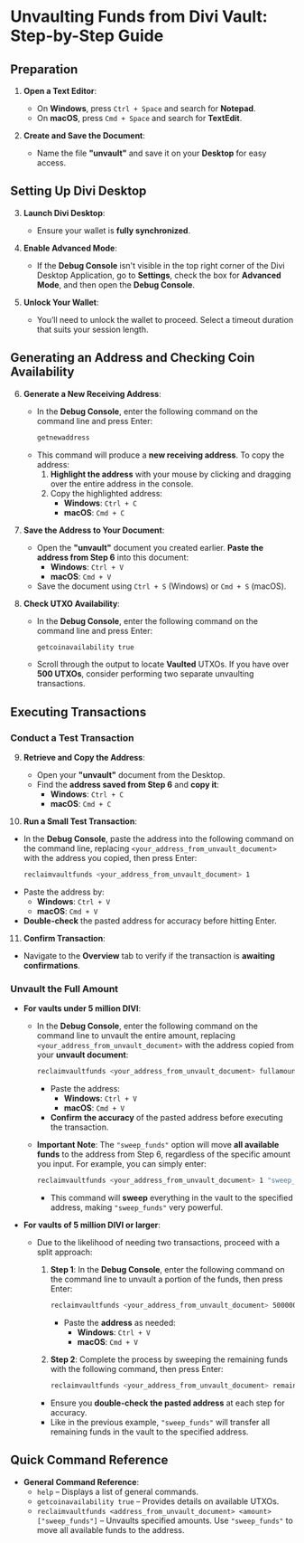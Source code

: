 # Unvaulting Funds from Divi Vault: Step-by-Step Guide

## Preparation

1. **Open a Text Editor**:
   - On **Windows**, press `Ctrl + Space` and search for **Notepad**.
   - On **macOS**, press `Cmd + Space` and search for **TextEdit**.

2. **Create and Save the Document**:
   - Name the file **"unvault"** and save it on your **Desktop** for easy access.

## Setting Up Divi Desktop

3. **Launch Divi Desktop**:
   - Ensure your wallet is **fully synchronized**.

4. **Enable Advanced Mode**:
   - If the **Debug Console** isn't visible in the top right corner of the Divi Desktop Application, go to **Settings**, check the box for **Advanced Mode**, and then open the **Debug Console**.

5. **Unlock Your Wallet**:
   - You’ll need to unlock the wallet to proceed. Select a timeout duration that suits your session length.

## Generating an Address and Checking Coin Availability

6. **Generate a New Receiving Address**:
   - In the **Debug Console**, enter the following command on the command line and press Enter:
     ```bash
     getnewaddress
     ```
   - This command will produce a **new receiving address**. To copy the address:
     1. **Highlight the address** with your mouse by clicking and dragging over the entire address in the console.
     2. Copy the highlighted address:
        - **Windows**: `Ctrl + C`
        - **macOS**: `Cmd + C`

7. **Save the Address to Your Document**:
   - Open the **"unvault"** document you created earlier. **Paste the address from Step 6** into this document:
     - **Windows**: `Ctrl + V`
     - **macOS**: `Cmd + V`
   - Save the document using `Ctrl + S` (Windows) or `Cmd + S` (macOS).

8. **Check UTXO Availability**:
   - In the **Debug Console**, enter the following command on the command line and press Enter:
     ```bash
     getcoinavailability true
     ```
   - Scroll through the output to locate **Vaulted** UTXOs. If you have over **500 UTXOs**, consider performing two separate unvaulting transactions.

## Executing Transactions

### Conduct a Test Transaction

9. **Retrieve and Copy the Address**:
   - Open your **"unvault"** document from the Desktop.
   - Find the **address saved from Step 6** and **copy it**:
     - **Windows**: `Ctrl + C`
     - **macOS**: `Cmd + C`

10. **Run a Small Test Transaction**:
   - In the **Debug Console**, paste the address into the following command on the command line, replacing `<your_address_from_unvault_document>` with the address you copied, then press Enter:
     ```bash
     reclaimvaultfunds <your_address_from_unvault_document> 1
     ```
   - Paste the address by:
     - **Windows**: `Ctrl + V`
     - **macOS**: `Cmd + V`
   - **Double-check** the pasted address for accuracy before hitting Enter.

11. **Confirm Transaction**:
   - Navigate to the **Overview** tab to verify if the transaction is **awaiting confirmations**.

### Unvault the Full Amount

- **For vaults under 5 million DIVI**:
  - In the **Debug Console**, enter the following command on the command line to unvault the entire amount, replacing `<your_address_from_unvault_document>` with the address copied from your **unvault document**:
    ```bash
    reclaimvaultfunds <your_address_from_unvault_document> fullamount "sweep_funds"
    ```
    - Paste the address:
      - **Windows**: `Ctrl + V`
      - **macOS**: `Cmd + V`
    - **Confirm the accuracy** of the pasted address before executing the transaction.
  
  - **Important Note**: The `"sweep_funds"` option will move **all available funds** to the address from Step 6, regardless of the specific amount you input. For example, you can simply enter:
    ```bash
    reclaimvaultfunds <your_address_from_unvault_document> 1 "sweep_funds"
    ```
    - This command will **sweep** everything in the vault to the specified address, making `"sweep_funds"` very powerful.

- **For vaults of 5 million DIVI or larger**:
  - Due to the likelihood of needing two transactions, proceed with a split approach:
    1. **Step 1**: In the **Debug Console**, enter the following command on the command line to unvault a portion of the funds, then press Enter:
       ```bash
       reclaimvaultfunds <your_address_from_unvault_document> 5000000
       ```
       - Paste the **address** as needed:
         - **Windows**: `Ctrl + V`
         - **macOS**: `Cmd + V`
    
    2. **Step 2**: Complete the process by sweeping the remaining funds with the following command, then press Enter:
       ```bash
       reclaimvaultfunds <your_address_from_unvault_document> remaining_amount "sweep_funds"
       ```
     - Ensure you **double-check the pasted address** at each step for accuracy.
     - Like in the previous example, `"sweep_funds"` will transfer all remaining funds in the vault to the specified address.

## Quick Command Reference

- **General Command Reference**:
  - `help` – Displays a list of general commands.
  - `getcoinavailability true` – Provides details on available UTXOs.
  - `reclaimvaultfunds <address_from_unvault_document> <amount> ["sweep_funds"]` – Unvaults specified amounts. Use `"sweep_funds"` to move all available funds to the address.
